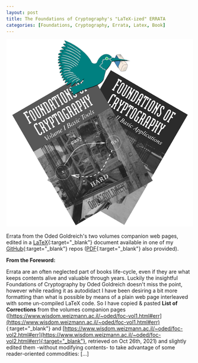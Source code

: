 ```yaml
---
layout: post
title: The Foundations of Cryptography's "LaTeX-ized" ERRATA
categories: [Foundations, Cryptography, Errata, Latex, Book]
---
```


![](/images/latexizedFOCerrata.png)

Errata from the Oded Goldreich's two volumes companion web pages, edited in a 
[LaTeX](https://github.com/baro77/FoC-LaTeXized-ERRATA/blob/main/foc-latexized-errata.tex){:target="_blank"} document available in one of my 
[GitHub](https://github.com/baro77/FoC-LaTeXized-ERRATA){:target="_blank"} repos 
([PDF](https://github.com/baro77/FoC-LaTeXized-ERRATA/blob/main/foc-latexized-errata.pdf){:target="_blank"} also provided).

**From the Foreword:**

Errata are an often neglected part of books life-cycle, even if they are what keeps contents alive and valuable through years. Luckily the insightful 
Foundations of Cryptography by Oded Goldreich doesn't  miss the point, however while reading it as autodidact I have been desiring a bit more formatting 
than what is possible by means of a plain web page interleaved with some un-compiled LaTeX code. So I have copied & pasted **List of Corrections** from 
the volumes companion pages ([https://www.wisdom.weizmann.ac.il/~oded/foc-vol1.html#err](https://www.wisdom.weizmann.ac.il/~oded/foc-vol1.html#err)
{:target="_blank"} and [https://www.wisdom.weizmann.ac.il/~oded/foc-vol2.html#err](https://www.wisdom.weizmann.ac.il/~oded/foc-vol2.html#err){:target="_blank"}, 
retrieved on Oct 26th, 2021) and slightly edited them -without modifying contents- to take advantage of some reader-oriented commodities: [...]
